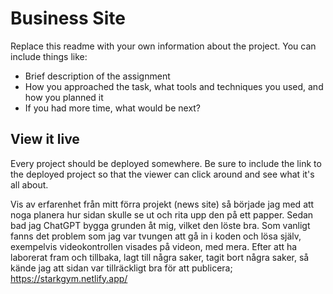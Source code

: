# Business Site

Replace this readme with your own information about the project. You can include things like:

- Brief description of the assignment
- How you approached the task, what tools and techniques you used, and how you planned it
- If you had more time, what would be next?

## View it live
Every project should be deployed somewhere. Be sure to include the link to the deployed project so that the viewer can click around and see what it's all about.

Vis av erfarenhet från mitt förra projekt (news site) så började jag med att noga planera hur sidan skulle se ut och rita upp den på ett papper. Sedan bad jag ChatGPT bygga grunden åt mig, vilket den löste bra. Som vanligt fanns det problem som jag var tvungen att gå in i koden och lösa själv, exempelvis videokontrollen visades på videon, med mera. Efter att ha laborerat fram och tillbaka, lagt till några saker, tagit bort några saker, så kände jag att sidan var tillräckligt bra för att publicera; https://starkgym.netlify.app/
